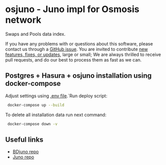 # osjuno - Juno impl for Osmosis network

Swaps and Pools data index.

If you have any problems with or questions about this software, please contact us through
a [GitHub issue](/../../issues). You are invited to
contribute [new features, fixes, or updates](/../../issues?q=is%3Aissue+is%3Aopen+label%3A%22help+wanted%22), large or
small; We are always thrilled to receive pull requests, and do our best to process them as fast as we can.

## Postgres + Hasura + osjuno installation using docker-compose

Adjust settings using [.env file](./.env).`Run deploy script:

```bash
 docker-compose up --build
```

To delete all installation data run next command:

```bash
 docker-compose down -v
```

## Useful links

* [BDjuno repo](https://github.com/forbole/bdjuno)
* [Juno repo](https://github.com/RiccardoM/juno)